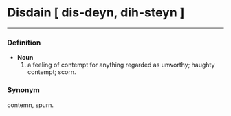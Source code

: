 # Disdain [ dis-deyn, dih-steyn ]
---
### Definition
- **Noun**
  1. a feeling of contempt for anything regarded as unworthy; haughty contempt; scorn.
### Synonym
contemn, spurn.
